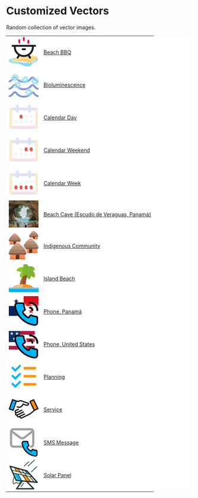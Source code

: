 # Customized Vectors

Random collection of vector images.

<table style="background-color: white">
<tbody>
  <tr>
    <td><img src="./beach-bbq.svg" width="80" height="80" /></td>
    <td><a href="./beach-bbq.svg">Beach BBQ</a></td>
  <tr>
  <tr>
    <td><img src="./bioluminescence.svg" width="80" height="80" /></td>
    <td><a href="./bioluminescence.svg">Bioluminescence</a></td>
  <tr>
  <tr>
    <td><img src="./calendar-day.svg" width="80" height="80" /></td>
    <td><a href="./calendar-day.svg">Calendar Day</a></td>
  <tr>
  <tr>
    <td><img src="./calendar-weekend.svg" width="80" height="80" /></td>
    <td><a href="./calendar-weekend.svg">Calendar Weekend</a></td>
  <tr>
  <tr>
    <td><img src="./calendar-weeklong.svg" width="80" height="80" /></td>
    <td><a href="./calendar-weeklong.svg">Calendar Week</a></td>
  <tr>
  <tr>
    <td><img src="./beach-cave.svg" width="80" height="73" /></td>
    <td><a href="./beach-cave.svg">Beach Cave (Escudo de Veraguas, Panamá)</a></td>
  <tr>
  <tr>
    <td><img src="./indigenous.svg" width="80" height="80" /></td>
    <td><a href="./indigenous.svg">Indigenous Community</a></td>
  <tr>
  <tr>
    <td><img src="./island-beach.svg" width="80" height="80" /></td>
    <td><a href="./island-beach.svg">Island Beach</a></td>
  <tr>
  <tr>
    <td><img src="./phonepanama.svg" width="80" height="80" /></td>
    <td><a href="./phonepanama.svg">Phone, Panamá</a></td>
  <tr>
  <tr>
    <td><img src="./phoneus.svg" width="80" height="80" /></td>
    <td><a href="./phoneus.svg">Phone, United States</a></td>
  <tr>
  <tr>
    <td><img src="./planning.svg" width="80" height="80" /></td>
    <td><a href="./planning.svg">Planning</a></td>
  <tr>
  <tr>
    <td><img src="./service.svg" width="80" height="80" /></td>
    <td><a href="./service.svg">Service</a></td>
  <tr>
  <tr>
    <td><img src="./sms.svg" width="80" height="80" /></td>
    <td><a href="./sms.svg">SMS Message</a></td>
  <tr>
  <tr>
    <td><img src="./solar.svg" width="80" height="80" /></td>
    <td><a href="./solar.svg">Solar Panel</a></td>
  <tr>
</tbody>
</table>
